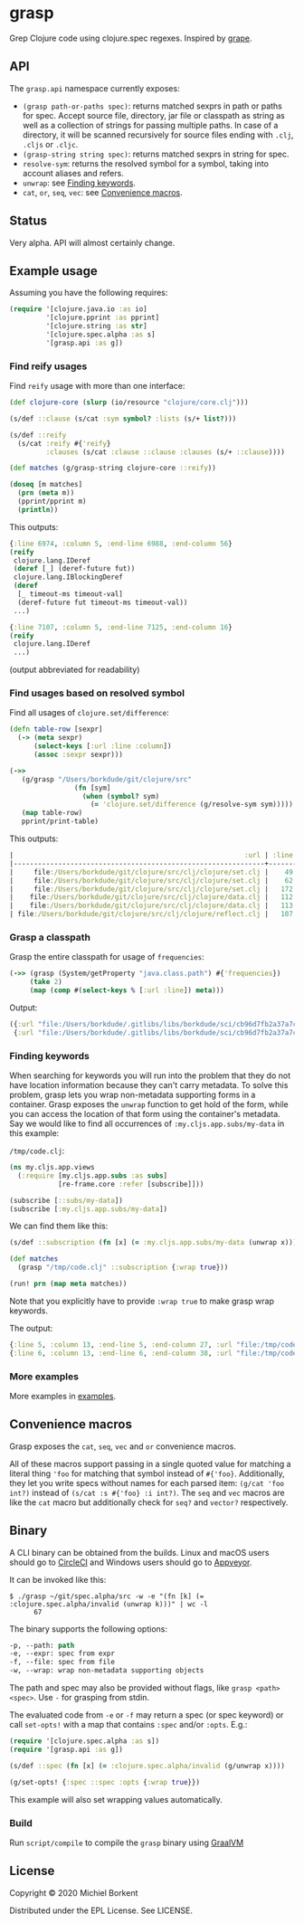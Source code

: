 # grasp

Grep Clojure code using clojure.spec regexes. Inspired by [grape](https://github.com/bfontaine/grape).

## API

The `grasp.api` namespace currently exposes:

- `(grasp path-or-paths spec)`: returns matched sexprs in path or paths for
  spec. Accept source file, directory, jar file or classpath as string as well
  as a collection of strings for passing multiple paths. In case of a directory,
  it will be scanned recursively for source files ending with `.clj`, `.cljs` or
  `.cljc`.
- `(grasp-string string spec)`: returns matched sexprs in string for spec.
- `resolve-sym`: returns the resolved symbol for a symbol, taking into
  account aliases and refers.
- `unwrap`: see [Finding keywords](#finding-keywords).
- `cat`, `or`, `seq`, `vec`: see [Convenience macros](#convenience-macros).

## Status

Very alpha. API will almost certainly change.

## Example usage

Assuming you have the following requires:

``` clojure
(require '[clojure.java.io :as io]
         '[clojure.pprint :as pprint]
         '[clojure.string :as str]
         '[clojure.spec.alpha :as s]
         '[grasp.api :as g])
```

### Find reify usages

Find `reify` usage with more than one interface:

``` clojure
(def clojure-core (slurp (io/resource "clojure/core.clj")))

(s/def ::clause (s/cat :sym symbol? :lists (s/+ list?)))

(s/def ::reify
  (s/cat :reify #{'reify}
         :clauses (s/cat :clause ::clause :clauses (s/+ ::clause))))

(def matches (g/grasp-string clojure-core ::reify))

(doseq [m matches]
  (prn (meta m))
  (pprint/pprint m)
  (println))
```

This outputs:

``` clojure
{:line 6974, :column 5, :end-line 6988, :end-column 56}
(reify
 clojure.lang.IDeref
 (deref [_] (deref-future fut))
 clojure.lang.IBlockingDeref
 (deref
  [_ timeout-ms timeout-val]
  (deref-future fut timeout-ms timeout-val))
 ...)

{:line 7107, :column 5, :end-line 7125, :end-column 16}
(reify
 clojure.lang.IDeref
 ...)
```
(output abbreviated for readability)

### Find usages based on resolved symbol

Find all usages of `clojure.set/difference`:

``` clojure
(defn table-row [sexpr]
  (-> (meta sexpr)
      (select-keys [:url :line :column])
      (assoc :sexpr sexpr)))

(->>
   (g/grasp "/Users/borkdude/git/clojure/src"
                (fn [sym]
                  (when (symbol? sym)
                    (= 'clojure.set/difference (g/resolve-sym sym)))))
   (map table-row)
   pprint/print-table)
```

This outputs:

``` clojure
|                                                         :url | :line | :column |         :sexpr |
|--------------------------------------------------------------+-------+---------+----------------|
|     file:/Users/borkdude/git/clojure/src/clj/clojure/set.clj |    49 |       7 |     difference |
|     file:/Users/borkdude/git/clojure/src/clj/clojure/set.clj |    62 |      14 |     difference |
|     file:/Users/borkdude/git/clojure/src/clj/clojure/set.clj |   172 |       2 |     difference |
|    file:/Users/borkdude/git/clojure/src/clj/clojure/data.clj |   112 |      19 | set/difference |
|    file:/Users/borkdude/git/clojure/src/clj/clojure/data.clj |   113 |      19 | set/difference |
| file:/Users/borkdude/git/clojure/src/clj/clojure/reflect.clj |   107 |      37 | set/difference |
```

### Grasp a classpath

Grasp the entire classpath for usage of `frequencies`:

``` clojure
(->> (grasp (System/getProperty "java.class.path") #{'frequencies})
     (take 2)
     (map (comp #(select-keys % [:url :line]) meta)))
```

Output:

``` clojure
({:url "file:/Users/borkdude/.gitlibs/libs/borkdude/sci/cb96d7fb2a37a7c21c78fc145948d6867c30936a/src/sci/impl/namespaces.cljc", :line 815}
 {:url "file:/Users/borkdude/.gitlibs/libs/borkdude/sci/cb96d7fb2a37a7c21c78fc145948d6867c30936a/src/sci/impl/namespaces.cljc", :line 815})
```

### Finding keywords

When searching for keywords you will run into the problem that they do not have
location information because they can't carry metadata. To solve this problem,
grasp lets you wrap non-metadata supporting forms in a container. Grasp exposes
the `unwrap` function to get hold of the form, while you can access the location
of that form using the container's metadata. Say we would like to find all
occurrences of `:my.cljs.app.subs/my-data` in this example:

`/tmp/code.clj`:
``` clojure
(ns my.cljs.app.views
  (:require [my.cljs.app.subs :as subs]
            [re-frame.core :refer [subscribe]]))

(subscribe [::subs/my-data])
(subscribe [:my.cljs.app.subs/my-data])
```

We can find them like this:

``` clojure
(s/def ::subscription (fn [x] (= :my.cljs.app.subs/my-data (unwrap x))))

(def matches
  (grasp "/tmp/code.clj" ::subscription {:wrap true}))

(run! prn (map meta matches))
```

Note that you explicitly have to provide `:wrap true` to make grasp wrap
keywords.

The output:

``` clojure
{:line 5, :column 13, :end-line 5, :end-column 27, :url "file:/tmp/code.clj"}
{:line 6, :column 13, :end-line 6, :end-column 38, :url "file:/tmp/code.clj"}
```

### More examples

More examples in [examples](examples).

## Convenience macros

Grasp exposes the `cat`, `seq`, `vec` and `or` convenience macros.

All of these macros support passing in a single quoted value for matching a
literal thing `'foo` for matching that symbol instead of
`#{'foo}`. Additionally, they let you write specs without names for each parsed
item: `(g/cat 'foo int?)` instead of `(s/cat :s #{'foo} :i int?)`. The `seq` and
`vec` macros are like the `cat` macro but additionally check for `seq?` and
`vector?` respectively.

## Binary

A CLI binary can be obtained from the builds. Linux and macOS users should go to
[CircleCI](https://app.circleci.com/pipelines/github/borkdude/grasp?branch=master)
and Windows users should go to
[Appveyor](https://ci.appveyor.com/project/borkdude/grasp).

It can be invoked like this:

``` shell
$ ./grasp ~/git/spec.alpha/src -w -e "(fn [k] (= :clojure.spec.alpha/invalid (unwrap k)))" | wc -l
      67
```

The binary supports the following options:

``` clojure
-p, --path: path
-e, --expr: spec from expr
-f, --file: spec from file
-w, --wrap: wrap non-metadata supporting objects
```

The path and spec may also be provided without flags, like `grasp <path>
<spec>`. Use `-` for grasping from stdin.

The evaluated code from `-e` or `-f` may return a spec (or spec keyword) or call
`set-opts!` with a map that contains `:spec` and/or `:opts`. E.g.:

``` clojure
(require '[clojure.spec.alpha :as s])
(require '[grasp.api :as g])

(s/def ::spec (fn [x] (= :clojure.spec.alpha/invalid (g/unwrap x))))

(g/set-opts! {:spec ::spec :opts {:wrap true}})
```

This example will also set wrapping values automatically.

### Build

Run `script/compile` to compile the `grasp` binary using
[GraalVM](https://www.graalvm.org/downloads)
## License

Copyright © 2020 Michiel Borkent

Distributed under the EPL License. See LICENSE.
